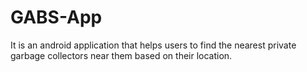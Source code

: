 # GABS-App
It is an android application that helps users to find the nearest private garbage collectors near them based on their location.
